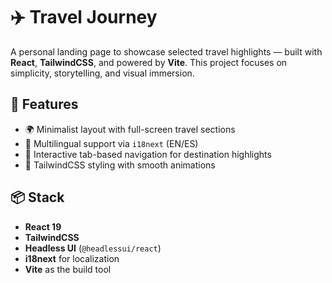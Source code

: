 # ✈️ Travel Journey

A personal landing page to showcase selected travel highlights — built with **React**, **TailwindCSS**, and powered by **Vite**. This project focuses on simplicity, storytelling, and visual immersion.

## 🚀 Features

- 🌍 Minimalist layout with full-screen travel sections
- 🎌 Multilingual support via `i18next` (EN/ES)
- 🗾 Interactive tab-based navigation for destination highlights
- 🎨 TailwindCSS styling with smooth animations

## 📦 Stack

- **React 19**
- **TailwindCSS**
- **Headless UI** (`@headlessui/react`)
- **i18next** for localization
- **Vite** as the build tool
